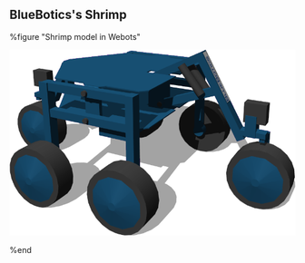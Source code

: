 ## BlueBotics's Shrimp

%figure "Shrimp model in Webots"

![model.png](images/robots/shrimp/model.png)

%end
